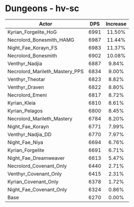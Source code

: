 # Dungeons - hv-sc
| Actor | DPS | Increase |
|---|:---:|:---:|
|Kyrian_Forgelite_HoG|6991|11.50%|
|Necrolord_Bonesmith_HAMG|6987|11.44%|
|Night_Fae_Korayn_FS|6983|11.37%|
|Necrolord_Bonesmith|6902|10.08%|
|Venthyr_Nadjia|6887|9.84%|
|Necrolord_Marileth_Mastery_PPS|6834|9.00%|
|Venthyr_Theotar|6823|8.82%|
|Venthyr_Draven|6822|8.80%|
|Necrolord_Emeni|6817|8.72%|
|Kyrian_Kleia|6810|8.61%|
|Kyrian_Pelagos|6800|8.45%|
|Necrolord_Marileth_Mastery|6784|8.20%|
|Night_Fae_Korayn|6771|7.99%|
|Venthyr_Nadjia_DD|6770|7.97%|
|Night_Fae_Niya|6694|6.76%|
|Kyrian_Forgelite|6691|6.71%|
|Night_Fae_Dreamweaver|6613|5.47%|
|Necrolord_Covenant_Only|6440|2.71%|
|Venthyr_Covenant_Only|6415|2.31%|
|Kyrian_Covenant_Only|6378|1.72%|
|Night_Fae_Covenant_Only|6324|0.86%|
|Base|6270|0.00%|
